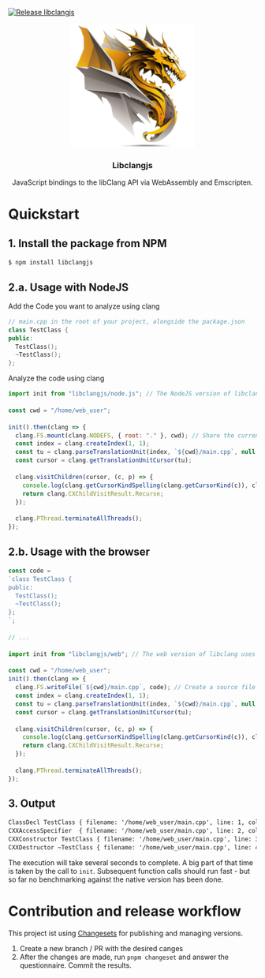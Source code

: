 [![Release libclangjs](https://github.com/donalffons/libclangjs/actions/workflows/build.yml/badge.svg)](https://github.com/donalffons/libclangjs/actions/workflows/build.yml)

<p align="center">
  <img src="https://github.com/donalffons/libclangjs/raw/dev/logo-transparent.png" alt="Logo" width="50%">

  <h3 align="center">Libclangjs</h3>

  <p align="center">
    JavaScript bindings to the libClang API via WebAssembly and Emscripten.
  </p>
</p>

# Quickstart

## 1. Install the package from NPM

```bash
$ npm install libclangjs
```

## 2.a. Usage with NodeJS

Add the Code you want to analyze using clang

```cpp
// main.cpp in the root of your project, alongside the package.json
class TestClass {
public:
  TestClass();
  ~TestClass();
};
```

Analyze the code using clang

```js
import init from "libclangjs/node.js"; // The NodeJS version of libclang uses the CommonJS module format

const cwd = "/home/web_user";

init().then(clang => {
  clang.FS.mount(clang.NODEFS, { root: "." }, cwd); // Share the current directory with libclang
  const index = clang.createIndex(1, 1);
  const tu = clang.parseTranslationUnit(index, `${cwd}/main.cpp`, null, null, 0);
  const cursor = clang.getTranslationUnitCursor(tu);

  clang.visitChildren(cursor, (c, p) => {
    console.log(clang.getCursorKindSpelling(clang.getCursorKind(c)), clang.getCursorSpelling(c), clang.getPresumedLocation(clang.getCursorLocation(c)));
    return clang.CXChildVisitResult.Recurse;
  });

  clang.PThread.terminateAllThreads();
});
```

## 2.b. Usage with the browser

```js
const code =
`class TestClass {
public:
  TestClass();
  ~TestClass();
};
`;

// ...

import init from "libclangjs/web"; // The web version of libclang uses the ESM module format

const cwd = "/home/web_user";
init().then(clang => {
  clang.FS.writeFile(`${cwd}/main.cpp`, code); // Create a source file in the memory file system (sharing is not possible, here)
  const index = clang.createIndex(1, 1);
  const tu = clang.parseTranslationUnit(index, `${cwd}/main.cpp`, null, null, 0);
  const cursor = clang.getTranslationUnitCursor(tu);

  clang.visitChildren(cursor, (c, p) => {
    console.log(clang.getCursorKindSpelling(clang.getCursorKind(c)), clang.getCursorSpelling(c), clang.getPresumedLocation(clang.getCursorLocation(c)));
    return clang.CXChildVisitResult.Recurse;
  });

  clang.PThread.terminateAllThreads();
});
```

## 3. Output

```txt
ClassDecl TestClass { filename: '/home/web_user/main.cpp', line: 1, column: 7 }
CXXAccessSpecifier  { filename: '/home/web_user/main.cpp', line: 2, column: 1 }
CXXConstructor TestClass { filename: '/home/web_user/main.cpp', line: 3, column: 3 }
CXXDestructor ~TestClass { filename: '/home/web_user/main.cpp', line: 4, column: 3 }
```

The execution will take several seconds to complete. A big part of that time is taken by the call to `init`. Subsequent function calls should run fast - but so far no benchmarking against the native version has been done.

# Contribution and release workflow

This project ist using [Changesets](https://github.com/changesets) for publishing and managing versions.

1. Create a new branch / PR with the desired canges
2. After the changes are made, run `pnpm changeset` and answer the questionnaire. Commit the results.
